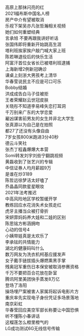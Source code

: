 高原上那抹闪亮的红  
2021福布斯中国名人榜  
房产中介有望被取消  
乐视下架吴亦凡张哲瀚相关视频  
她们如何重塑经典  
言承旭 不要再跟我讲好听话  
张国伟即将重新开始跳高生涯  
塔利班挨家挨户敲门喊大家上班  
陈若琳退役后的快乐生活  
阿富汗首位女省长已被塔利班逮捕  
上海新增2例新冠确诊  
课桌上刻浙大男孩考上清华  
华春莹说民主不应是可口可乐  
Bobby结婚  
洪成成告白马子佳被拒  
王者荣耀赵云世冠皮肤  
关晓彤不知道李易峰失恋打耳洞  
千万别来广东的大学恋爱  
雇凶谋害前男友的女生并非北大学生  
张真源以为自己是在拍照  
都27了还没有头像自由  
7岁女孩800米跑进3分40秒  
德云斗笑社  
张杰丁程鑫爆爆大本营  
Somi转发刘宇刘些宁翻跳视频  
黄磊收到了张艺兴的专辑  
中信证券人均月薪超9万  
是谁在炒3189  
陈哲远徐梦洁太好嗑了  
乔晶晶同款星星眼妆  
2021年法考推迟  
中高风险地区学校暂缓开学  
教练回应水花消失术女孩走红  
虎牙主播当众被打骨折  
宋妍霏妈妈养大娃和二娃的区别  
陈思铭方彬涵拥吻  
心动的信号4  
小姨带娃真是太欢乐了  
李承铉的共情能力  
湖北的健康码叫什么  
数万网友为洗衣机柯基应援发声  
女子戴手链拔插头爆燃熏黑手掌  
残奥冠军重伤日本保安被取消参赛资格  
千万不要把百合花放在卧室  
腾讯阿里美团快手蒸发8万亿  
登场了洛阳  
操场埋尸案被害人家属将起诉电影片方  
重庆率先实现电子身份凭证多场景落地  
南京彩虹  
华春莹回应美空军部长称要让中国恐惧  
听不懂陈小春讲话  
这榴莲怎么橙里橙气的  
LG成功测试6G无线信号传输  
